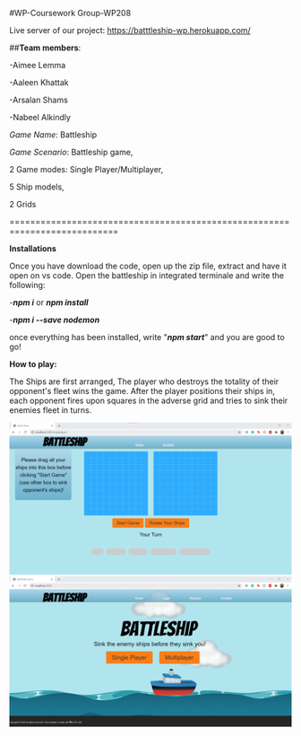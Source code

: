 #WP-Coursework Group-WP208

Live server of our project: https://batttleship-wp.herokuapp.com/

##**Team members**:

-Aimee Lemma

-Aaleen Khattak

-Arsalan Shams

-Nabeel Alkindly

*Game Name*: Battleship

*Game Scenario*: Battleship game,

2 Game modes: Single Player/Multiplayer,

5 Ship models,

2 Grids

===========================================================================


**Installations**

Once you have download the code, open up the zip file, extract and have it open on vs code. Open the battleship in integrated terminale and write the following:

-***npm i*** or ***npm install***

-***npm i --save nodemon***

once everything has been installed, write "***npm start***" and you are good to go!


**How to play:**

The Ships are first arranged, The player who destroys the totality of their opponent's fleet wins the game. After the player positions their ships in, each opponent
fires upon squares in the adverse grid and tries to sink their enemies fleet in turns.


![BattleshipHomepage](https://github.com/F28WP-Dubai-WP208/WP-Coursework/blob/master/Battleship/public/pics/BattleshipGame.png)
![BattleshipHomepage](https://github.com/F28WP-Dubai-WP208/WP-Coursework/blob/master/Battleship/public/pics/BattleshipHomepage.png)
